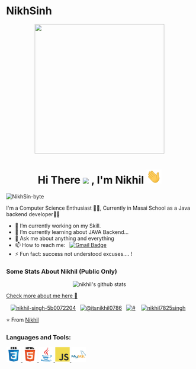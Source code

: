 # NikhSinh

<p align="Center" ><img src="https://camo.githubusercontent.com/3b7c592ede97b6138ffd4b1cc1541c2f3b11fd39/687474703a2f2f33312e6d656469612e74756d626c722e636f6d2f31376665613932306666333665663466356238373764353231366137616164392f74756d626c725f6d6f39786a65387a5a34317163626975666f315f313238302e676966" height="350px" width ="350px"></p>


<h1 align="Center">  Hi There <img src="https://media.giphy.com/media/WUlplcMpOCEmTGBtBW/giphy.gif" width="40px"> , I'm Nikhil  <img src="https://raw.githubusercontent.com/ABSphreak/ABSphreak/master/gifs/Hi.gif" width="40px" /> </h1>
<p align="left"> <img src="https://komarev.com/ghpvc/?username=NikhSin-byte" alt="NikhSin-byte" /> </p>

I'm a Computer Science Enthusiast  👨‍💻, Currently in Masai School as a Java backend developer👨‍🎓

- 🔭 I’m currently working on my Skill.  
- 🌱 I’m currently learning about JAVA Backend...
- 💬 Ask me about anything and everything 
- 📫 How to reach me: &nbsp;&nbsp;[![Gmail Badge](https://img.shields.io/badge/-Gmail-c14438?style=flat-square&logo=Gmail&logoColor=white&link=mailto:itsnikhil0786@gmail.com)](mailto:itsnikhil0786@gmail.com)
- ⚡ Fun fact: success not understood excuses.... ! 


### Some Stats About Nikhil (Public Only)
<p align="center" >
<img alt="nikhil's github stats" src="https://github-readme-stats.vercel.app/api?username=NikhSin&show_icons=true&theme=merko"  > </p>

<a href="https://sourcerer.io/NikhSin">Check more about me here 🌟 </a>

<p align="center">
<a href="https://www.linkedin.com/in/nikhil-singh-5b0072204" target="_blank"><img align="center" src="https://cdn.jsdelivr.net/npm/simple-icons@3.1.0/icons/linkedin.svg" alt="nikhil-singh-5b0072204" height="25" width="25" /></a>&nbsp;&nbsp;
<a href="https://twitter.com/itsnikhil0786" target="_blank"><img align="center" src="https://cdn.jsdelivr.net/npm/simple-icons@3.0.1/icons/twitter.svg" alt="@itsnikhil0786" height="25" width="25" /></a>&nbsp;&nbsp;
<a href="https://dev.to/NikSinbyte" target="_blank"><img align="center" src="https://cdn.jsdelivr.net/npm/simple-icons@3.0.1/icons/dev-dot-to.svg" alt="#" height="25" width="25" /></a> &nbsp;&nbsp;
<a href="https://www.instagram.com/nikhil7825singh" target="_blank"><img align="center" src="https://cdn.jsdelivr.net/npm/simple-icons@3.0.1/icons/instagram.svg" alt="nikhil7825singh" height="25" width="25" /></a>&nbsp;&nbsp;
</p>



⭐️ From [Nikhil](https://github.com/NikSin)
<h3 align="left">Languages and Tools:</h3>
<p align="left"> <a href="https://www.w3schools.com/css/" target="_blank" rel="noreferrer"> <img src="https://raw.githubusercontent.com/devicons/devicon/master/icons/css3/css3-original-wordmark.svg" alt="css3" width="40" height="40"/> </a> <a href="https://www.w3.org/html/" target="_blank" rel="noreferrer"> <img src="https://raw.githubusercontent.com/devicons/devicon/master/icons/html5/html5-original-wordmark.svg" alt="html5" width="40" height="40"/> </a> <a href="https://www.java.com" target="_blank" rel="noreferrer"> <img src="https://raw.githubusercontent.com/devicons/devicon/master/icons/java/java-original.svg" alt="java" width="40" height="40"/> </a> <a href="https://developer.mozilla.org/en-US/docs/Web/JavaScript" target="_blank" rel="noreferrer"> <img src="https://raw.githubusercontent.com/devicons/devicon/master/icons/javascript/javascript-original.svg" alt="javascript" width="40" height="40"/> </a> <a href="https://www.mysql.com/" target="_blank" rel="noreferrer"> <img src="https://raw.githubusercontent.com/devicons/devicon/master/icons/mysql/mysql-original-wordmark.svg" alt="mysql" width="40" height="40"/> </a> </p>

